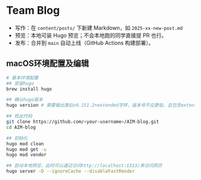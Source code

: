 # Team Blog

- 写作：在 `content/posts/` 下新建 Markdown，如 `2025-xx-new-post.md`
- 预览：本地可装 Hugo 预览；不会本地跑的同学直接提 PR 也行。
- 发布：合并到 `main` 自动上线（GitHub Actions 构建部署）。



## macOS环境配置及编辑
```bash
# 基本环境配置
## 安装hugo
brew install hugo

## 确认hugo版本
hugo version # 需要输出类似v0.151.2+extended字样，版本号不应更低，且包含extended字样

## 检出代码
git clone https://github.com/<your-username>/AIM-blog.git
cd AIM-blog

## 初始化
hugo mod clean
hugo mod get -u
hugo mod vendor

## 启动本地预览，此时可以通过访问http://localhost:1313/来访问网页
hugo server -D --ignoreCache --disableFastRender
```
